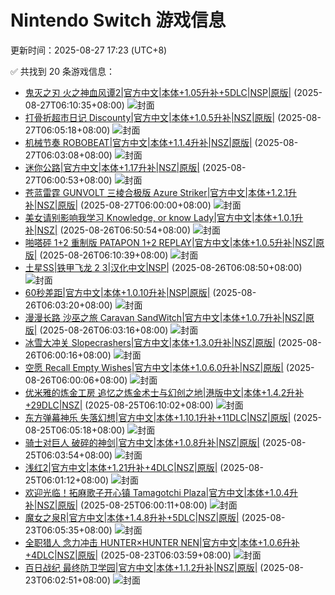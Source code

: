 # Nintendo Switch 游戏信息
更新时间：2025-08-27 17:23 (UTC+8)

✅ 共找到 20 条游戏信息：

- [鬼灭之刃 火之神血风谭2|官方中文|本体+1.05升补+5DLC|NSP|原版|](https://www.gamer520.com/97137.html) (2025-08-27T06:10:35+08:00)
  ![封面](https://assets.nintendo.com/image/upload/ar_16:9,c_lpad,w_1240/b_white/f_auto/q_auto/ncom/software/switch/70010000086956/d13ae5d926b6c7ad34769073b7d91012d6ed55f0082600ab334ab941c9340060)
- [打骨折超市日记 Discounty|官方中文|本体+1.0.5升补|NSZ|原版|](https://www.gamer520.com/98322.html) (2025-08-27T06:05:18+08:00)
  ![封面](https://shared.cdn.queniuqe.com/store_item_assets/steam/apps/2274620/a957008ad222a71765cec860eae048a2bb4d472c/capsule_616x353_schinese.jpg?t=1755530959)
- [机械节奏 ROBOBEAT|官方中文|本体+1.1.4升补|NSZ|原版|](https://www.gamer520.com/87981.html) (2025-08-27T06:03:08+08:00)
  ![封面](https://shared.cdn.queniuqe.com/store_item_assets/steam/apps/1456760/capsule_616x353.jpg?t=1715771287)
- [迷你公路|官方中文|本体+1.17升补|NSZ|原版|](https://www.gamer520.com/31137.html) (2025-08-27T06:00:53+08:00)
  ![封面](https://shared.cdn.queniuqe.com/store_item_assets/steam/apps/1127500/capsule_616x353.jpg?t=1667780984)
- [苍蓝雷霆 GUNVOLT 三棱合极版 Azure Striker|官方中文|本体+1.2.1升补|NSZ|原版|](https://www.gamer520.com/96643.html) (2025-08-27T06:00:00+08:00)
  ![封面](https://img-eshop.cdn.nintendo.net/i/99dd0cfcfdc8812f07524c8e659c86a05b7a355831635c344083423a3e0c73f2.jpg?w=1920)
- [美女请别影响我学习 Knowledge, or know Lady|官方中文|本体+1.0.1升补|NSZ|](https://www.gamer520.com/98170.html) (2025-08-26T06:50:54+08:00)
  ![封面](https://shared.cdn.queniuqe.com/store_item_assets/steam/apps/2786680/ss_9c43d28c19351a9c8f79935e32bd6e6ad7df526c.1920x1080.jpg?t=1711506982)
- [啪嗒砰 1+2 重制版 PATAPON 1+2 REPLAY|官方中文|本体+1.0.5升补|NSZ|原版|](https://www.gamer520.com/95863.html) (2025-08-26T06:10:39+08:00)
  ![封面](https://shared.cdn.queniuqe.com/store_item_assets/steam/apps/2383200/def6952730d17905e2f4c53544ed64c6ae956634/capsule_616x353.jpg?t=1751985194)
- [土星SS|铁甲飞龙 2 3|汉化中文|NSP|](https://www.gamer520.com/98459.html) (2025-08-26T06:08:50+08:00)
  ![封面](https://s1.imagehub.cc/images/2025/08/26/10203534dcc972dc4ed2b7d0538fd772.jpg)
- [60秒差距|官方中文|本体+1.0.10升补|NSP|原版|](https://www.gamer520.com/28899.html) (2025-08-26T06:03:20+08:00)
  ![封面](https://ig.freer.blog/2022/03/31/3f704cebda4cf.jpg)
- [漫漫长路 沙巫之旅 Caravan SandWitch|官方中文|本体+1.0.7升补|NSZ|原版|](https://www.gamer520.com/85579.html) (2025-08-26T06:03:16+08:00)
  ![封面](https://shared.cdn.queniuqe.com/store_item_assets/steam/apps/1582650/capsule_616x353.jpg?t=1726153679)
- [冰雪大冲关 Slopecrashers|官方中文|本体+1.3.0升补|NSZ|原版|](https://www.gamer520.com/97434.html) (2025-08-26T06:00:16+08:00)
  ![封面](https://assets.nintendo.com/image/upload/ar_16:9,c_lpad,w_1240/b_white/f_auto/q_auto/ncom/software/switch/70010000046841/858114a6637a1cfcc36228f67111911f9f4468dc4458e142ff290cc936cf8ef2)
- [空愿 Recall Empty Wishes|官方中文|本体+1.0.6.0升补|NSZ|原版|](https://www.gamer520.com/88446.html) (2025-08-26T06:00:06+08:00)
  ![封面](https://shared.cdn.queniuqe.com/store_item_assets/steam/apps/1683270/capsule_616x353.jpg?t=1739414119)
- [优米雅的炼金工房 追忆之炼金术士与幻创之地|港版中文|本体+1.4.2升补+29DLC|NSZ|](https://www.gamer520.com/90094.html) (2025-08-25T06:10:02+08:00)
  ![封面](https://shared.cdn.queniuqe.com/store_item_assets/steam/apps/3123410/aa2b9f3d92805cc9da327a120ed6e7fc8ee3ebfa/capsule_616x353_schinese.jpg?t=1742173227)
- [东方弹幕神乐 失落幻想|官方中文|本体+1.10.1升补+11DLC|NSZ|原版|](https://www.gamer520.com/81716.html) (2025-08-25T06:05:18+08:00)
  ![封面](https://shared.cdn.queniuqe.com/store_item_assets/steam/apps/2190220/capsule_616x353_schinese.jpg?t=1707395141)
- [骑士对巨人 破碎的神剑|官方中文|本体+1.0.8升补|NSZ|原版|](https://www.gamer520.com/65705.html) (2025-08-25T06:03:54+08:00)
  ![封面](https://ig.freer.blog/2023/10/06/0a9cddf16bc92.jpg)
- [浅红2|官方中文|本体+1.21升补+4DLC|NSZ|原版|](https://www.gamer520.com/41061.html) (2025-08-25T06:01:12+08:00)
  ![封面](https://shared.cdn.queniuqe.com/store_item_assets/steam/apps/1888350/capsule_616x353.jpg?t=1684415021)
- [欢迎光临！拓麻歌子开心镇 Tamagotchi Plaza|官方中文|本体+1.0.4升补|NSZ|原版|](https://www.gamer520.com/95317.html) (2025-08-25T06:00:11+08:00)
  ![封面](https://assets.nintendo.com/image/upload/ar_16:9,c_lpad,w_1240/b_white/f_auto/q_auto/ncom/software/switch/70010000064036/7a198db51348d2dc53316d23abce7b6c4b8f2c9e528de236961bbaa5a900012e)
- [魔女之泉R|官方中文|本体+1.4.8升补+5DLC|NSZ|原版|](https://www.gamer520.com/81430.html) (2025-08-23T06:05:35+08:00)
  ![封面](https://ig.freer.blog/2023/10/30/da54722c2cedc.jpg)
- [全职猎人 念力冲击 HUNTER×HUNTER NEN|官方中文|本体+1.0.6升补+4DLC|NSZ|原版|](https://www.gamer520.com/96327.html) (2025-08-23T06:03:59+08:00)
  ![封面](https://shared.cdn.queniuqe.com/store_item_assets/steam/apps/2456420/capsule_616x353.jpg?t=1750993372)
- [百日战纪 最终防卫学园|官方中文|本体+1.1.2升补|NSZ|原版|](https://www.gamer520.com/91785.html) (2025-08-23T06:02:51+08:00)
  ![封面](https://shared.cdn.queniuqe.com/store_item_assets/steam/apps/3014080/capsule_616x353_schinese.jpg?t=1745381706)
